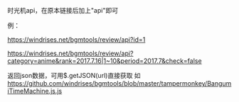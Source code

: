 时光机api，在原本链接后加上"api"即可

例：

https://windrises.net/bgmtools/review/api?id=1

https://windrises.net/bgmtools/review/api?category=anime&rank=2017.7.16|1~10&period=2017.7&check=false

返回json数据，可用$.getJSON(url)直接获取 如 https://github.com/windrises/bgmtools/blob/master/tampermonkey/BangumiTimeMachine.js.js

